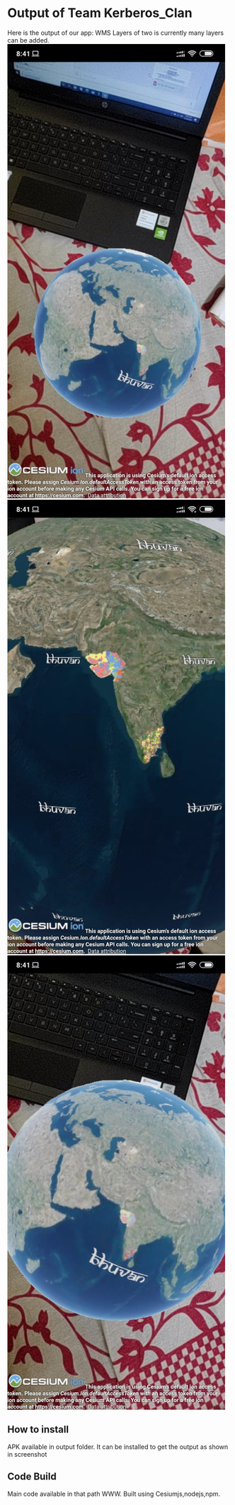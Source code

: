 
# Output of Team Kerberos_Clan
 Here is the output of our app: WMS Layers of two is currently many layers can be added.
 ![](images/1.jpeg) ![](images/2.jpeg) ![](images/3.jpeg)


## How to install

APK available in output folder. It can be installed to get the output as shown in screenshot

## Code Build

Main code available in that path WWW. Built using Cesiumjs,nodejs,npm. 